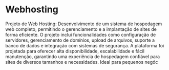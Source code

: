 # Webhosting
Projeto de Web Hosting: Desenvolvimento de um sistema de hospedagem web completo, permitindo o gerenciamento e a implantação de sites de forma eficiente. O projeto inclui funcionalidades como configuração de servidores, gerenciamento de domínios, upload de arquivos, suporte a banco de dados e integração com sistemas de segurança. A plataforma foi projetada para oferecer alta disponibilidade, escalabilidade e fácil manutenção, garantindo uma experiência de hospedagem confiável para sites de diversos tamanhos e necessidades. Ideal para pequenos negóc
